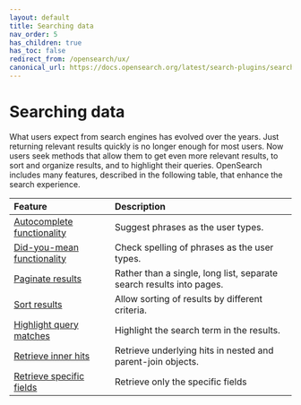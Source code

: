 ```yaml
---
layout: default
title: Searching data
nav_order: 5
has_children: true
has_toc: false
redirect_from: /opensearch/ux/
canonical_url: https://docs.opensearch.org/latest/search-plugins/searching-data/index/
---
```


# Searching data

What users expect from search engines has evolved over the years. Just returning relevant results quickly is no longer enough for most users. Now users seek methods that allow them to get even more relevant results, to sort and organize results, and to highlight their queries. OpenSearch includes many features, described in the following table, that enhance the search experience.

Feature | Description
:--- | :---
[Autocomplete functionality]({{site.url}}{{site.baseurl}}/opensearch/search/autocomplete/) | Suggest phrases as the user types.
[Did-you-mean functionality]({{site.url}}{{site.baseurl}}/opensearch/search/did-you-mean/) | Check spelling of phrases as the user types.
[Paginate results]({{site.url}}{{site.baseurl}}/opensearch/search/paginate/) | Rather than a single, long list, separate search results into pages.
[Sort results]({{site.url}}{{site.baseurl}}/opensearch/search/sort/) | Allow sorting of results by different criteria.
[Highlight query matches]({{site.url}}{{site.baseurl}}/opensearch/search/highlight/) | Highlight the search term in the results.
[Retrieve inner hits]({{site.url}}{{site.baseurl}}/search-plugins/searching-data/inner-hits/) | Retrieve underlying hits in nested and parent-join objects.
[Retrieve specific fields]({{site.url}}{{site.baseurl}}search-plugins/searching-data/retrieve-specific-fields/) | Retrieve only the specific fields
